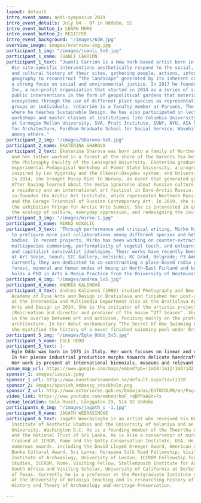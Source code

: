 ```yaml
---
layout: default
intro_event_name: anti-symposium 2019
intro_event_details: July 04 - 07 in Uddebo, SE
intro_event_button_1: LEARN MORE
intro_event_button_2: REGISTER
intro_event_background: "/images/63W.jpg"
overview_image: images/overview-img.jpg
participant_1_img: "/images/juanli_5x5.jpg"
participant_1_name: JUANLI CARRIÓN
participant_1_text: "Juanli Carrión is a New York-based artist born in Yecla, Spain.
  His site-specific interventions aesthetically respond to the social, political,
  and cultural history of their sites, gathering people, actions, information and
  geography to reconstruct “the landscape” generated by its inherent conflicts with
  a strong focus on social and environmental justice. In 2017 he founded OSS Project,
  Inc, a non-profit organization that started in 2014 as a series of site-specific
  public interventions in the form of geopolitical gardens that materialize social
  ecosystems through the use of different plant species as representatives of social
  groups or individuals. \nCarrión is a faculty member at Parsons, The New School
  where he teaches Sustainable Design. He has also participated in lectures, panels,
  workshops and master classes at institutions like Columbia University, Open Engagement
  at Carnegie Mellon University, SVA, Pratt Institute, SUNY, NYU, AIA New York Cener
  for Architecture, Fordham Graduate School for Social Service, Wavehill o Apexart,
  among others."
participant_2_img: "/images/Sharova-5x5.jpg"
participant_2_name: EKATERINA SHAROVA
participant_2_text: Ekaterina Sharova was born into a family of Northern Russian peasants,
  and her father worked in a forest at the shore of the Barents Sea before he entered
  the Philosophy Faculty of the Leningrad University. Ekaterina graduated from an
  experimental Pedagogical Workshop at Pomor State University, a progressive faculty
  inspired by Leo Vygotsky and the Elkonin-Davydov system, and University of Oslo.
  In 2014, she brought Pussy Riot to Norway, an event that generated great media attention.
  After having learned about the media ignorance about Russian culture, she started
  a residency and an international art festival in Euro-Arctic Russia. In 2014, she
  co-founded the Arctic Art Institute, which represented Northern Russia at NEMOSKVA
  and the Garage Triennial of Russian Contemporary Art. In 2019, she is co-curating
  the exhibition Fringe for Arctic Arts Summit. She is interested in questions of
  the ecology of culture, everyday oppression, and redesigning the invisible.
participant_3_img: "/images/mirko-1.jpg"
participant_3_name: MIRKO NIKOLIĆ
participant_3_text: 'Through performance and critical writing, Mirko Nikolić seeks
  to prefigure more just collaborations among different species and heterogeneous
  bodies. In recent projects, Mirko has been working on counter-extractivist ontopolytics,
  multispecies commoning, performativity of vegetal touch, and unlearning of anthropocentric
  and capitalist survivalist ideologies. Their works have recently been exhibited
  at Art Sonje, Seoul; SIC Gallery, Helsinki; KC Grad, Belgrade; P3 Ambika, London.
  Currently they are dedicated to co-constructing a place-based radio platform entangling
  forest, mineral and human modes of being in North-East Finland and beyond. Mirko
  holds a PhD in Arts & Media Practice from the University of Westminster, London. '
participant_4_img: "/images/andrea_5x5.jpg"
participant_4_name: ANDREA KALINOVÁ
participant_4_text: Andrea Kalinová (1980) studied Photography and New Media at the
  Academy of Fine Arts and Design in Bratislava and finished her post-graduate studies
  at the Intermedia and Multimedia Department also at the Bratislava Academy of Fine
  Arts and Design in 2014. She is the initiator of the artistic project Abandoned
  (Re)creation and director and producer of the movie “Off Season”. She is interested
  in the overlap between art and activism, focusing mainly on the protection of modernist
  architecture. In her debut mockumentary “The Secret Of One Swimming Pool” (2006)
  she mystified the history of a never finished swimming pool under Bratislava’s castle.
participant_5_img: "/images/Egle_Oddo_5x5.jpg"
participant_5_name: EGLE ODDO
participant_5_text: |-
  Egle Oddo was born in 1975 in Italy. Her work focuses on linear and non-linear narration as an art form. Interested in operational realism, meant as the presentation of the functional sphere in an aesthetic arrangement and its inter-relations, she combines photography, moving image, installation, sculpture, environmental art, and experimental live art.
  In her pieces industrial production morphs towards delicate handcraft, life forms appear and emerge out of sculptures and objects, film photography appropriate digital images, selected trash mix with fashion, precious edible minerals and ancestral recipes are served as part of ritual meals.
  Her work is present at international biennials, museums and relevant institutions, as well as cutting edge and independent alternative spaces and events: Third Space. Helsinki; Manifesta 12 program 5x5x5, Palermo; CrossSections at WUK Kunsthalle Exnergasse, Vienna; Baltic Biennale, Saint Petersburg; 54th Venice Biennale; Casablanca Biennale; Biquini Wax gallery, Mexico.
venue_map_url: https://www.google.com/maps/embed?pb=!1m18!1m12!1m3!1d2145.133829626117!2d13.258032815998122!3d57.47605658104915!2m3!1f0!2f0!3f0!3m2!1i1024!2i768!4f13.1!3m3!1m2!1s0x46506544ea0d7421%3A0x7e71fd9d71d8830a!2sUllasj%C3%B6gatan%207B%2C%20514%2092%20Uddebo!5e0!3m2!1sen!2sse!4v1579089490398!5m2!1sen!2sse
sponsor_1: images/iaspis.jpeg
sponsor_1_url: http://www.konstnarsnamnden.se/default.aspx?id=11328
sponsor_2: images/spanish_embassy_stockholm.png
sponsor_2_url: http://www.exteriores.gob.es/Embajadas/ESTOCOLMO/en/Pages/inicio.aspx
video_link: https://www.youtube.com/embed/bnF_rqBPPaA&t=7s
venue_location: Gula Huset, Långgatan 29, 514 92 Uddebo
participants_6_img: "/images/jagath_s -1.jpg"
participant_6_name: JAGATH WEERASINGHE
participant_6_text: Jagath Weerasinghe is an artist who received his BFA from the
  Institute of Aesthetic Studies and the University of Kelaniya and an MFA from American
  University, Washington D.C. He is a founding member of the Theertha Artists Collective
  and the National Trust of Sri Lanka. He is also a conservator of mural paintings,
  trained at ICROM, Rome and the Getty Conservation Institute, USA. He has received
  numerous awards, including the David Lloyed Kreeger Award, American University;
  Bunka Cultural Award, Sri Lanka; Hirayama Silk Road Fellowship; Visiting Fellow,
  Institute of Archaeology, University of London; ICCROM Fellowship for Conservation
  Studies, ICCROM, Rome; Visiting Fellow, Stellenbosch Institute for Advanced Studies,
  South Africa and Visiting Scholar, University of California at Berkeley and at University
  of Texas. Currently he is a professor at the Postgraduate Institute of Archaeology
  at the University of Kelaniya teaching and is researching History of Art History,
  History and Theory of Archaeology and Heritage Preservation.

---
```


